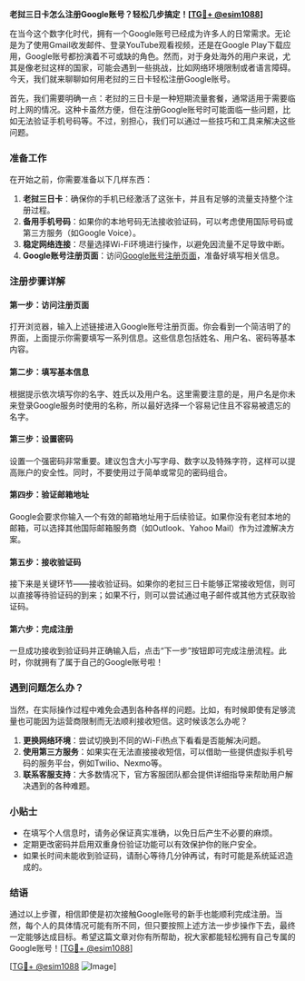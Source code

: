 **老挝三日卡怎么注册Google账号？轻松几步搞定！[[TG💪+ @esim1088](https://t.me/s/esim1088)]**

在当今这个数字化时代，拥有一个Google账号已经成为许多人的日常需求。无论是为了使用Gmail收发邮件、登录YouTube观看视频，还是在Google Play下载应用，Google账号都扮演着不可或缺的角色。然而，对于身处海外的用户来说，尤其是像老挝这样的国家，可能会遇到一些挑战，比如网络环境限制或者语言障碍。今天，我们就来聊聊如何用老挝的三日卡轻松注册Google账号。

首先，我们需要明确一点：老挝的三日卡是一种短期流量套餐，通常适用于需要临时上网的情况。这种卡虽然方便，但在注册Google账号时可能面临一些问题，比如无法验证手机号码等。不过，别担心，我们可以通过一些技巧和工具来解决这些问题。

### 准备工作

在开始之前，你需要准备以下几样东西：

1. **老挝三日卡**：确保你的手机已经激活了这张卡，并且有足够的流量支持整个注册过程。
2. **备用手机号码**：如果你的本地号码无法接收验证码，可以考虑使用国际号码或第三方服务（如Google Voice）。
3. **稳定网络连接**：尽量选择Wi-Fi环境进行操作，以避免因流量不足导致中断。
4. **Google账号注册页面**：访问[Google账号注册页面](https://accounts.google.com/signup)，准备好填写相关信息。

### 注册步骤详解

#### 第一步：访问注册页面
打开浏览器，输入上述链接进入Google账号注册页面。你会看到一个简洁明了的界面，上面提示你需要填写一系列信息。这些信息包括姓名、用户名、密码等基本内容。

#### 第二步：填写基本信息
根据提示依次填写你的名字、姓氏以及用户名。这里需要注意的是，用户名是你未来登录Google服务时使用的名称，所以最好选择一个容易记住且不容易被遗忘的名字。

#### 第三步：设置密码
设置一个强密码非常重要。建议包含大小写字母、数字以及特殊字符，这样可以提高账户的安全性。同时，不要使用过于简单或常见的密码组合。

#### 第四步：验证邮箱地址
Google会要求你输入一个有效的邮箱地址用于后续验证。如果你没有老挝本地的邮箱，可以选择其他国际邮箱服务商（如Outlook、Yahoo Mail）作为过渡解决方案。

#### 第五步：接收验证码
接下来是关键环节——接收验证码。如果你的老挝三日卡能够正常接收短信，则可以直接等待验证码的到来；如果不行，则可以尝试通过电子邮件或其他方式获取验证码。

#### 第六步：完成注册
一旦成功接收到验证码并正确输入后，点击“下一步”按钮即可完成注册流程。此时，你就拥有了属于自己的Google账号啦！

### 遇到问题怎么办？

当然，在实际操作过程中难免会遇到各种各样的问题。比如，有时候即使有足够流量也可能因为运营商限制而无法顺利接收短信。这时候该怎么办呢？

1. **更换网络环境**：尝试切换到不同的Wi-Fi热点下看看是否能解决问题。
2. **使用第三方服务**：如果实在无法直接接收短信，可以借助一些提供虚拟手机号码的服务平台，例如Twilio、Nexmo等。
3. **联系客服支持**：大多数情况下，官方客服团队都会提供详细指导来帮助用户解决遇到的各种难题。

### 小贴士

- 在填写个人信息时，请务必保证真实准确，以免日后产生不必要的麻烦。
- 定期更改密码并启用双重身份验证功能可以有效保护你的账户安全。
- 如果长时间未能收到验证码，请耐心等待几分钟再试，有时可能是系统延迟造成的。

### 结语

通过以上步骤，相信即使是初次接触Google账号的新手也能顺利完成注册。当然，每个人的具体情况可能有所不同，但只要按照上述方法一步步操作下去，最终一定能够达成目标。希望这篇文章对你有所帮助，祝大家都能轻松拥有自己专属的Google账号！[[TG💪+ @esim1088](https://t.me/s/esim1088)] 

[[TG💪+ @esim1088](https://t.me/s/esim1088) ![Image](https://i.postimg.cc/4NQfJmqS/Snipaste-2025-05-13-00-14-12.png)]